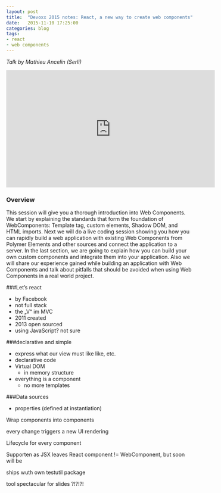 ```yaml
---
layout: post
title:  "Devoxx 2015 notes: React, a new way to create web components"
date:   2015-11-10 17:25:00
categories: blog
tags:
- react
- web components
---
```


*Talk by Mathieu Ancelin (Serli)*

<iframe width="560" height="315" src="https://www.youtube.com/embed/p99NwRgkTl4" frameborder="0" allowfullscreen></iframe>

### Overview
This session will give you a thorough introduction into Web Components. We start by explaining the standards that form the foundation of WebComponents: Template tag, custom elements, Shadow DOM, and HTML imports. Next we will do a live coding session showing you how you can rapidly build a web application with existing Web Components from Polymer Elements and other sources and connect the application to a server. In the last section, we are going to explain how you can build your own custom components and integrate them into your application. Also we will share our experience gained while building an application with Web Components and talk about pitfalls that should be avoided when using Web Components in a real world project.

###Let’s react
- by Facebook
- not full stack
- the „V“ im MVC
- 2011 created
- 2013 open sourced
- using JavaScript? not sure

###declarative and simple
- express what our view must like like, etc.
- declarative code
- Virtual DOM
    - in memory structure
- everything is a component
    - no more templates

###Data sources
- properties (defined at instantiation)

Wrap components into components

every change triggers a new UI rendering

Lifecycle for every component

Supporten as JSX leaves
React component != WebComponent, but soon will be

ships wuth own testutil package

tool spectacular for slides ?!?!?!

